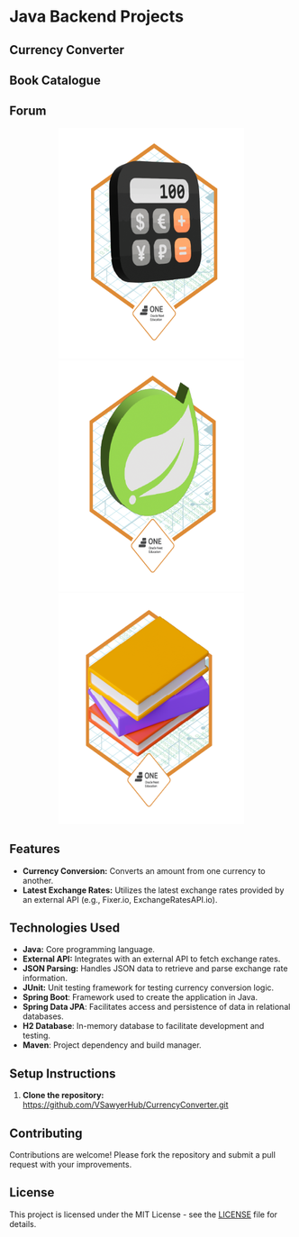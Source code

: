 # Java Backend Projects

## Currency Converter
## Book Catalogue
## Forum

<p align="center">
<img src="https://github.com/VSawyerHub/ProgramaONE_Challenges/blob/master/Currency%20Converter/Badge-Conversor.png" width="330" height="410" />
<img src="https://github.com/VSawyerHub/ProgramaONE_Challenges/blob/master/ForoHub/Badge-Spring.png" width="330" height="410" />
<img src="https://github.com/VSawyerHub/ProgramaONE_Challenges/blob/master/LiterAlura/badge%20literalura.png" width="330" height="410" />
</p>

## Features

- **Currency Conversion:** Converts an amount from one currency to another.
- **Latest Exchange Rates:** Utilizes the latest exchange rates provided by an external API (e.g., Fixer.io, ExchangeRatesAPI.io).

## Technologies Used

- **Java:** Core programming language.
- **External API:** Integrates with an external API to fetch exchange rates.
- **JSON Parsing:** Handles JSON data to retrieve and parse exchange rate information.
- **JUnit:** Unit testing framework for testing currency conversion logic.
- **Spring Boot**: Framework used to create the application in Java.
- **Spring Data JPA**: Facilitates access and persistence of data in relational databases.
- **H2 Database**: In-memory database to facilitate development and testing.
- **Maven**: Project dependency and build manager.

## Setup Instructions

1. **Clone the repository:**
https://github.com/VSawyerHub/CurrencyConverter.git

## Contributing

Contributions are welcome! Please fork the repository and submit a pull request with your improvements.

## License

This project is licensed under the MIT License - see the [LICENSE](LICENSE) file for details.

